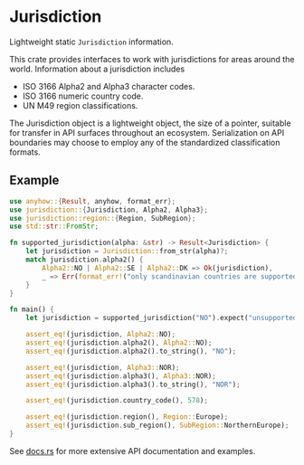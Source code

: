 # Jurisdiction

Lightweight static `Jurisdiction` information.

This crate provides interfaces to work with jurisdictions for areas around the world.
Information about a jurisdiction includes
* ISO 3166 Alpha2 and Alpha3 character codes.
* ISO 3166 numeric country code.
* UN M49 region classifications.

The Jurisdiction object is a lightweight object, the size of a pointer,
suitable for transfer in API surfaces throughout an ecosystem. Serialization on
API boundaries may choose to employ any of the standardized classification formats.

## Example

```rust
use anyhow::{Result, anyhow, format_err};
use jurisdiction::{Jurisdiction, Alpha2, Alpha3};
use jurisdiction::region::{Region, SubRegion};
use std::str::FromStr;

fn supported_jurisdiction(alpha: &str) -> Result<Jurisdiction> {
    let jurisdiction = Jurisdiction::from_str(alpha)?;
    match jurisdiction.alpha2() {
        Alpha2::NO | Alpha2::SE | Alpha2::DK => Ok(jurisdiction),
        _ => Err(format_err!("only scandinavian countries are supported")),
    }
}

fn main() {
    let jurisdiction = supported_jurisdiction("NO").expect("unsupported");

    assert_eq!(jurisdiction, Alpha2::NO);
    assert_eq!(jurisdiction.alpha2(), Alpha2::NO);
    assert_eq!(jurisdiction.alpha2().to_string(), "NO");

    assert_eq!(jurisdiction, Alpha3::NOR);
    assert_eq!(jurisdiction.alpha3(), Alpha3::NOR);
    assert_eq!(jurisdiction.alpha3().to_string(), "NOR");

    assert_eq!(jurisdiction.country_code(), 578);

    assert_eq!(jurisdiction.region(), Region::Europe);
    assert_eq!(jurisdiction.sub_region(), SubRegion::NorthernEurope);
}
```

See [docs.rs](http://docs.rs/jurisdiction) for more extensive API documentation and examples.
